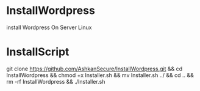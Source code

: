 # InstallWordpress
install Wordpress On Server Linux
# InstallScript
git clone https://github.com/AshkanSecure/InstallWordpress.git && cd InstallWordpress && chmod +x Installer.sh && mv Installer.sh ../ && cd .. &&  rm -rf InstallWordpress && ./Installer.sh
